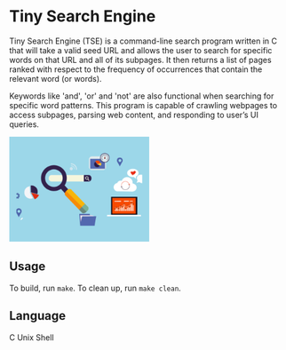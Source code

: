 # Tiny Search Engine
Tiny Search Engine (TSE) is a command-line search program written in C that will take a valid seed URL and allows the user to search for specific words on that URL and all of its subpages. It then returns a list of pages ranked with respect to the frequency of occurrences that contain the relevant word (or words).

Keywords like 'and', 'or' and 'not' are also functional when searching for specific word patterns. This program is capable of crawling webpages to access subpages, parsing web content, and responding to user’s UI queries.

<img src="tinySE.gif" width="50%" />

## Usage
To build, run `make`.
To clean up, run `make clean`.

## Language
C
Unix Shell
